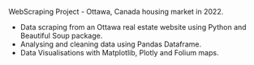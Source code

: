 WebScraping Project - Ottawa, Canada housing market in 2022.

- Data scraping from an Ottawa real estate website using Python and Beautiful Soup package.
- Analysing and cleaning data using Pandas Dataframe.
- Data Visualisations with Matplotlib, Plotly and Folium maps.
